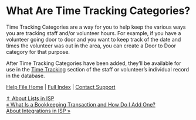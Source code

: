  What Are Time Tracking Categories?
==========

Time Tracking Categories are a way for you to help keep the various ways you are tracking staff and/or volunteer hours. For example, if you have a volunteer going door to door and you want to keep track of the date and times the volunteer was out in the area, you can create a Door to Door category for that purpose.

After Time Tracking Categories have been added, they’ll be available for use in the [Time Tracking](https://ispolitical.com/What-Is-Time-Tracking/?refresh=30783) section of the staff or volunteer’s individual record in the database.

[Help File Home](/help/) | [Full Index](/Help-File-Directory/) | [Contact Support](mailto:support@ISPolitical.com)

[⇑ About Lists in ISP](/About-Lists-in-ISP)  
[« What Is a Bookkeeping Transaction and How Do I Add One?](/What-Is-a-Bookkeeping-Transaction-and-How-Do-I-Add-One)  
[About Integrations in ISP »](/About-Integrations-in-ISP)
